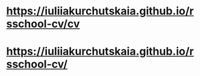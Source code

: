 # https://iuliiakurchutskaia.github.io/rsschool-cv/cv
# https://iuliiakurchutskaia.github.io/rsschool-cv/
